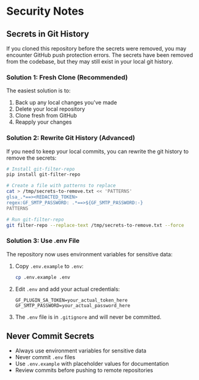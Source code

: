 # Security Notes

## Secrets in Git History

If you cloned this repository before the secrets were removed, you may encounter GitHub push protection errors. The secrets have been removed from the codebase, but they may still exist in your local git history.

### Solution 1: Fresh Clone (Recommended)

The easiest solution is to:

1. Back up any local changes you've made
2. Delete your local repository
3. Clone fresh from GitHub
4. Reapply your changes

### Solution 2: Rewrite Git History (Advanced)

If you need to keep your local commits, you can rewrite the git history to remove the secrets:

```bash
# Install git-filter-repo
pip install git-filter-repo

# Create a file with patterns to replace
cat > /tmp/secrets-to-remove.txt << 'PATTERNS'
glsa_.*==><REDACTED_TOKEN>
regex:GF_SMTP_PASSWORD: .*==>${GF_SMTP_PASSWORD:-}
PATTERNS

# Run git-filter-repo
git filter-repo --replace-text /tmp/secrets-to-remove.txt --force
```

### Solution 3: Use .env File

The repository now uses environment variables for sensitive data:

1. Copy `.env.example` to `.env`:
   ```bash
   cp .env.example .env
   ```

2. Edit `.env` and add your actual credentials:
   ```
   GF_PLUGIN_SA_TOKEN=your_actual_token_here
   GF_SMTP_PASSWORD=your_actual_password_here
   ```

3. The `.env` file is in `.gitignore` and will never be committed.

## Never Commit Secrets

- Always use environment variables for sensitive data
- Never commit `.env` files
- Use `.env.example` with placeholder values for documentation
- Review commits before pushing to remote repositories
